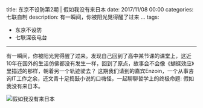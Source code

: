 title: 东京不设防第2期 | 假如我没有来日本
date: 2017/11/08 00:00
categories: 七联自制
description: 有一瞬间，你被阳光晃得醒了过来 ...
tags:
- 东京不设防
- 七联深夜电台

---

有一瞬间，你被阳光晃得醒了过来。发现自己回到了高中某节课的课堂上，这近10年在国外的生活仿佛都没有发生一样，回到了原点，故事会不会像《蝴蝶效应》里描述的那样，朝着另一个轨迹驶去？ 这期我们请到的嘉宾Enzoin，一个从事咨询IT工作之余，还文青十足捣鼓小说的口嗨怪，一起聊聊哲学上的终极命题: 假如我没有来日本。

![假如我没有来日本](http://wx1.sinaimg.cn/mw690/a9a40e85gy1foo5mmlltaj20v916in13.jpg)